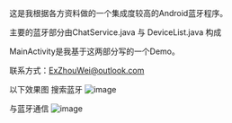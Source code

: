 

这是我根据各方资料做的一个集成度较高的Android蓝牙程序。

主要的蓝牙部分由ChatService.java 与 DeviceList.java 构成

MainActivity是我基于这两部分写的一个Demo。

联系方式：ExZhouWei@outlook.com

以下效果图
搜索蓝牙
![image](Bluetooth/s1.png)

与蓝牙通信
![image](Bluetooth/s1.png)

